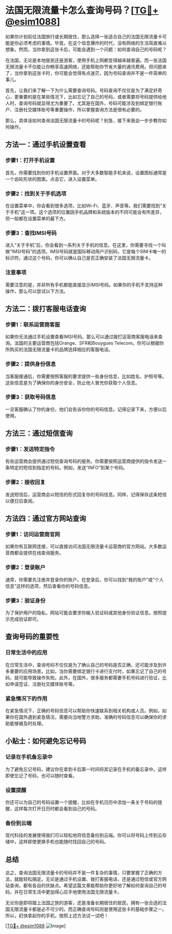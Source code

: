 # 法国无限流量卡怎么查询号码？[[TG💪+ @esim1088](https://t.me/s/esim1088)]

如果你计划前往法国旅行或长期居住，那么选择一张适合自己的法国无限流量卡可能是你必须考虑的事情。毕竟，在这个信息爆炸的时代，没有网络的生活简直难以想象。然而，当你拿到这张卡后，可能会遇到一个问题：如何查询自己的号码呢？

在法国，无论是本地居民还是游客，使用手机上网都变得越来越普遍。而一张法国无限流量卡不仅能让你畅享高速网络，还能帮助你节省大量的通讯费用。但问题来了，当你拿到这张卡时，你可能会觉得有点迷茫，因为号码查询并不是一件简单的事儿。

首先，让我们来了解一下为什么需要查询号码。号码查询不仅仅是为了满足好奇心，更重要的是在某些情况下，比如忘记了自己的号码，或者需要将号码提供给他人时，查询号码就显得尤为重要了。尤其是在国外，号码可能涉及到绑定银行账户、注册社交媒体账号等重要操作，所以掌握查询方法是很有必要的。

那么，具体该如何查询法国无限流量卡的号码呢？别急，接下来我会一步步教你如何操作。

## 方法一：通过手机设置查看

### 步骤1：打开手机设置
首先，你需要找到你的手机设置界面。对于大多数智能手机来说，设置图标通常是一个齿轮形状的图案。点击它，进入设置菜单。

### 步骤2：找到关于手机选项
在设置菜单中，你会看到很多选项，比如Wi-Fi、蓝牙、声音等。我们需要找到“关于手机”这一项。这个选项的位置因手机品牌和系统版本的不同可能会有所差异，但一般都在设置菜单的最下方。

### 步骤3：查找IMSI号码
进入“关于手机”后，你会看到一系列关于手机的信息。在这里，你需要寻找一个叫做“IMSI号码”的选项。IMSI号码就是国际移动用户识别码，它是每个SIM卡唯一的标识符。通过这个号码，你可以确认自己是否正确安装了法国无限流量卡。

### 注意事项
需要注意的是，并非所有手机都能直接显示IMSI号码。如果你的手机不支持这种操作，那么可以尝试以下方法。

## 方法二：拨打客服电话查询

### 步骤1：联系运营商客服
如果你无法通过手机设置查看IMSI号码，那么可以通过拨打运营商客服电话来查询。法国的主要运营商包括Orange、SFR和Bouygues Telecom。你可以根据你所购买的法国无限流量卡的品牌选择相应的客服电话。

### 步骤2：提供身份信息
当客服接通后，你需要按照客服的要求提供一些身份信息，比如姓名、护照号等。这些信息是为了确保你的身份安全，防止他人冒充你获取个人信息。

### 步骤3：获取号码信息
一旦客服确认了你的身份，他们会告诉你你的号码信息。记得记录下来，方便以后使用。

## 方法三：通过短信查询

### 步骤1：发送特定指令
有些运营商会提供通过短信查询号码的服务。你需要按照运营商提供的指令发送一条特定的短信到指定的号码。例如，发送“INFO”到某个号码。

### 步骤2：接收回复
发送短信后，运营商会以短信的形式回复你的号码信息。同样，记得保存这条短信以便日后查阅。

## 方法四：通过官方网站查询

### 步骤1：访问运营商官网
如果你有互联网连接，可以直接访问法国无限流量卡运营商的官方网站。大多数运营商都会提供在线查询服务。

### 步骤2：登录账户
通常，你需要先注册并登录你的账户。在登录后，你可以找到“我的账户”或“个人信息”这样的选项，然后查看你的号码信息。

### 步骤3：验证身份
为了保护用户的隐私，网站可能会要求你输入验证码或其他身份验证信息。按照提示完成验证即可。

## 查询号码的重要性

### 日常生活中的应用
在日常生活中，查询号码不仅仅是为了确认自己的号码是否正确，还可能涉及到许多重要的应用场景。比如，当你需要绑定银行卡进行支付时，如果忘记了自己的号码，就可能导致操作失败。此外，在国外，很多服务都需要手机号码进行验证，比如申请签证、注册社交媒体账号等。

### 紧急情况下的作用
在紧急情况下，正确的号码信息可以帮助你快速联系到相关机构或人员。例如，如果你在国外遇到紧急情况，需要向当地警方求助，准确的号码信息可以确保你的求助能够被及时处理。

## 小贴士：如何避免忘记号码

### 记录在手机备忘录中
为了避免忘记号码，建议你在拿到卡后第一时间将其记录在手机的备忘录中。这样即使忘记了号码，也可以随时查看。

### 设置提醒
你还可以为自己的号码设置一个提醒，比如在手机日历中添加一条关于号码的提醒，这样每次打开日历时都会看到自己的号码。

### 备份到云端
现代科技的发展使得我们可以轻松地将信息备份到云端。你可以将号码上传到云存储中，这样即使更换手机也能随时找回自己的号码。

## 总结

总之，查询法国无限流量卡的号码并不是一件复杂的事情，只要掌握了正确的方法，就能轻松搞定。无论是通过手机设置、拨打客服电话，还是通过短信或官方网站查询，都有各自的优缺点。希望这篇文章能帮助你更好地了解如何查询自己的号码，并在日常生活中更加得心应手地使用法国无限流量卡。

无论你是即将踏上法国之旅的游客，还是准备长期居住的居民，拥有一张合适的法国无限流量卡都是必不可少的。而正确查询号码则是使用这张卡的基础步骤之一。所以，赶快拿起你的手机，按照上述方法试一试吧！

[[TG💪+ @esim1088](https://t.me/s/esim1088) ![Image](https://i.postimg.cc/4NQfJmqS/Snipaste-2025-05-13-00-14-12.png)]